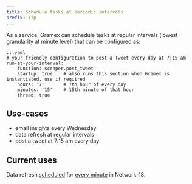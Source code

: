 ```yaml
---
title: Schedule tasks at periodic intervals
prefix: Tip
...
```


As a service, Gramex can schedule tasks at regular intervals (lowest granularity at minute level) that can be configured as:

    :::yaml
    # your friendly configuration to post a Tweet every day at 7:15 am
    run-at-your-interval:
        function: scraper.post_tweet
        startup: true    # also runs this section when Gramex is instantiated, use if required
        hours: '7'       # 7th hour of every day
        minutes: '15'    # 15th minute of that hour
        thread: true

## Use-cases

- email insights every Wednesday
- data refresh at regular intervals
- post a tweet at 7:15 am every day

## Current uses

Data refresh [scheduled](https://code.gramener.com/vijay.yellepeddi/network18-elections/blob/master/refresh_data.py#L173)
for [every minute](https://code.gramener.com/vijay.yellepeddi/network18-elections/blob/master/gramex.yaml#L10) in Network-18.
